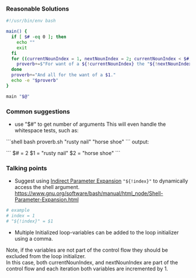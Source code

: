 ### Reasonable Solutions
```bash
#!/usr/bin/env bash

main() {
  if [ $# -eq 0 ]; then
    echo ""
    exit
  fi
  for ((currentNounIndex = 1, nextNounIndex = 2; currentNounIndex < $#; currentNounIndex++, nextNounIndex++)); do
    proverb+=$"For want of a ${!currentNounIndex} the "${!nextNounIndex}" was lost.\n"
  done
  proverb+="And all for the want of a $1."
  echo -e "$proverb"
}

main "$@"
```

### Common suggestions
- use "$#" to get number of arguments
This will even handle the whitespace tests, such as:

\```shell
bash proverb.sh "rusty nail" "horse shoe"
\```
output:

\```
$# = 2
$1 = "rusty nail"
$2 = "horse shoe"
\```

### Talking points
- Suggest using [Indirect Parameter Expansion](https://www.gnu.org/software/bash/manual/html_node/Shell-Parameter-Expansion.html) `"${!index}"` to dynamically access the shell argument. https://www.gnu.org/software/bash/manual/html_node/Shell-Parameter-Expansion.html
```bash
# example
# index = 1
# "${!index}" = $1
```

- Multiple Initialized loop-variables can be added to the loop initializer using a comma.

Note, if the variables are not part of the control flow they should be excluded from the loop initializer.<br/>
In this case, both currentNounIndex, and nextNounIndex are part of the control flow and each iteration both variables are incremented by 1.

